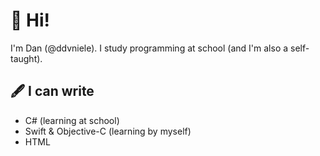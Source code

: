 # 🌱 Hi!
I'm Dan (@ddvniele). I study programming at school (and I'm also a self-taught).

## 🖋 I can write
- C# (learning at school)
- Swift & Objective-C (learning by myself)
- HTML
